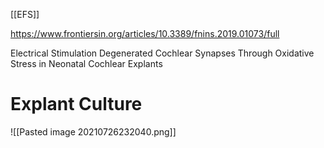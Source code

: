 [[EFS]]

https://www.frontiersin.org/articles/10.3389/fnins.2019.01073/full

Electrical Stimulation Degenerated Cochlear Synapses Through Oxidative Stress in Neonatal Cochlear Explants

# Explant Culture


![[Pasted image 20210726232040.png]]

